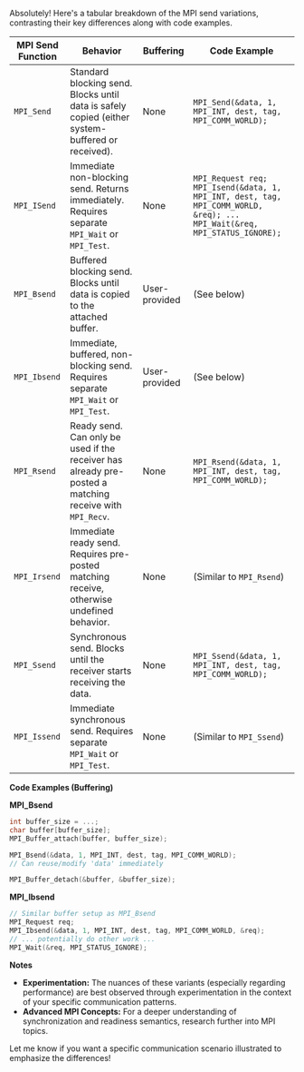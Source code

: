 Absolutely! Here's a tabular breakdown of the MPI send variations, contrasting their key differences along with code examples.

| MPI Send Function  | Behavior                                               | Buffering  | Code Example                                                  |
|--------------------|--------------------------------------------------------|------------|---------------------------------------------------------------|
| `MPI_Send`         | Standard blocking send. Blocks until data is safely copied (either system-buffered or received).            |  None      | `MPI_Send(&data, 1, MPI_INT, dest, tag, MPI_COMM_WORLD);`    |
| `MPI_ISend`        | Immediate non-blocking send. Returns immediately. Requires  separate `MPI_Wait` or `MPI_Test`.                | None       | `MPI_Request req; MPI_Isend(&data, 1, MPI_INT, dest, tag, MPI_COMM_WORLD, &req); ... MPI_Wait(&req, MPI_STATUS_IGNORE);` |  
| `MPI_Bsend`        | Buffered blocking send. Blocks until data is copied to  the attached buffer.                                 | User-provided | (See below)                                                          |
| `MPI_Ibsend`       | Immediate, buffered, non-blocking send. Requires separate `MPI_Wait` or `MPI_Test`.                          | User-provided | (See below)                                                          |
| `MPI_Rsend`        | Ready send. Can only be used if the receiver has already pre-posted a matching receive with `MPI_Recv`.     | None       | `MPI_Rsend(&data, 1, MPI_INT, dest, tag, MPI_COMM_WORLD);`    |
| `MPI_Irsend`       | Immediate ready send. Requires pre-posted matching receive, otherwise undefined behavior.                   | None       | (Similar to `MPI_Rsend`)                                       |
| `MPI_Ssend`        | Synchronous send. Blocks until the receiver starts  receiving the data.                                      | None       | `MPI_Ssend(&data, 1, MPI_INT, dest, tag, MPI_COMM_WORLD);`    |
| `MPI_Issend`       | Immediate synchronous send. Requires separate `MPI_Wait` or `MPI_Test`.                                       | None       | (Similar to `MPI_Ssend`)                                       |

**Code Examples (Buffering)**

**MPI_Bsend**
```c
int buffer_size = ...;
char buffer[buffer_size];
MPI_Buffer_attach(buffer, buffer_size);

MPI_Bsend(&data, 1, MPI_INT, dest, tag, MPI_COMM_WORLD);
// Can reuse/modify 'data' immediately

MPI_Buffer_detach(&buffer, &buffer_size); 
```

**MPI_Ibsend**
```c
// Similar buffer setup as MPI_Bsend 
MPI_Request req;
MPI_Ibsend(&data, 1, MPI_INT, dest, tag, MPI_COMM_WORLD, &req);
// ... potentially do other work ...
MPI_Wait(&req, MPI_STATUS_IGNORE);
```

**Notes**

* **Experimentation:** The nuances of these variants (especially regarding performance) are best observed through experimentation in the context of your specific communication patterns.
* **Advanced MPI Concepts:** For a deeper understanding of synchronization and readiness semantics, research further into MPI topics.

Let me know if you want a specific communication scenario illustrated to emphasize the differences! 

